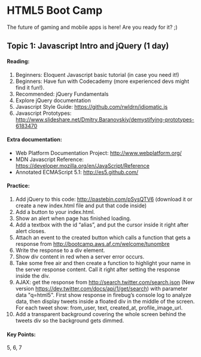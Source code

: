 HTML5 Boot Camp
========

The future of gaming and mobile apps is here! Are you ready for it? ;)

Topic 1: Javascript Intro and jQuery (1 day)
-------------



#### Reading:
1. Beginners: Eloquent Javascript basic tutorial (in case you need it!)
2. Beginners: Have fun with Codecademy (more experienced devs might find it fun!).
3. Recommended: jQuery Fundamentals 
4. Explore jQuery documentation
5. Javascript Style Guide: https://github.com/rwldrn/idiomatic.js
6. Javascript Prototypes: http://www.slideshare.net/Dmitry.Baranovskiy/demystifying-prototypes-6183470



#### Extra documentation:
- Web Platform Documentation Project: http://www.webplatform.org/
- MDN Javascript Reference: https://developer.mozilla.org/en/JavaScript/Reference
- Annotated ECMAScript 5.1: http://es5.github.com/



#### Practice:
1. Add jQuery to this code: http://pastebin.com/pSysQTV6 (download it or create a new index.html file and put that code inside)
2. Add a button to your index.html.
3. Show an alert when page has finished loading.
4. Add a textbox with the id “alias”, and put the cursor inside it right after alert closes.
5. Attach an event to the created button which calls a function that gets a response from http://bootcamp.aws.af.cm/welcome/tunombre
6. Write the response to a div element.
7. Show div content in red when a server error occurs.
8. Take some free air and then create a function to highlight your name in the server response content. Call it right after setting the response inside the div.
9. AJAX: get the response from http://search.twitter.com/search.json (New version https://dev.twitter.com/docs/api/1/get/search) with parameter data "q=html5". First show response in firebug’s console log to analyze data, then display tweets inside a floated div in the middle of the screen. For each tweet show: from_user, text, created_at, profile_image_url.
10. Add a transparent background covering the whole screen behind the tweets div so the background gets dimmed.



#### Key Points:
5, 6, 7